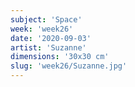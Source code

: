 ```yaml
---
subject: 'Space'
week: 'week26'
date: '2020-09-03'
artist: 'Suzanne'
dimensions: '30x30 cm'
slug: 'week26/Suzanne.jpg'
---
```

